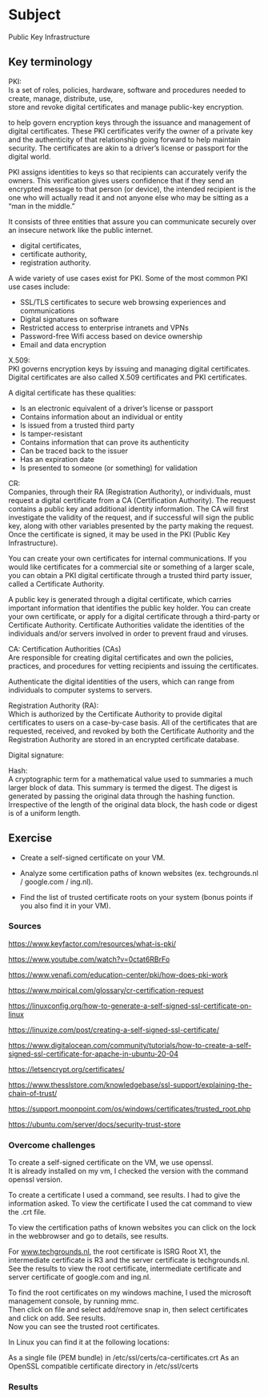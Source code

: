 # Subject
Public Key Infrastructure

## Key terminology
PKI:  
Is a set of roles, policies, hardware, software and procedures needed to create, manage, distribute, use,  
store and revoke digital certificates and manage public-key encryption.  

to help govern encryption keys through the issuance and management of digital certificates. These PKI certificates verify the owner of a private key and the authenticity of that relationship going forward to help maintain security. The certificates are akin to a driver’s license or passport for the digital world. 

PKI assigns identities to keys so that recipients can accurately verify the owners. This verification gives users confidence that if they send an encrypted message to that person (or device), the intended recipient is the one who will actually read it and not anyone else who may be sitting as a “man in the middle.” 

It consists of three entities that assure you can communicate securely over an insecure network like the public internet.  
- digital certificates,  
- certificate authority,  
- registration authority.  

A wide variety of use cases exist for PKI. Some of the most common PKI use cases include: 

- SSL/TLS certificates to secure web browsing experiences and communications 
- Digital signatures on software 
- Restricted access to enterprise intranets and VPNs 
- Password-free Wifi access based on device ownership 
- Email and data encryption  

X.509:  
PKI governs encryption keys by issuing and managing digital certificates. Digital certificates are also called X.509 certificates and PKI certificates. 

A digital certificate has these qualities: 

- Is an electronic equivalent of a driver’s license or passport 
- Contains information about an individual or entity 
- Is issued from a trusted third party 
- Is tamper-resistant 
- Contains information that can prove its authenticity 
- Can be traced back to the issuer 
- Has an expiration date 
- Is presented to someone (or something) for validation  

CR:  
Companies, through their RA (Registration Authority), or individuals, must request a digital certificate from a CA (Certification Authority). The request contains a public key and additional identity information. The CA will first investigate the validity of the request, and if successful will sign the public key, along with other variables presented by the party making the request. Once the certificate is signed, it may be used in the PKI (Public Key Infrastructure).  

You can create your own certificates for internal communications. If you would like certificates for a commercial site or something of a larger scale, you can obtain a PKI digital certificate through a trusted third party issuer, called a Certificate Authority.  

A public key is generated through a digital certificate, which carries important information that identifies the public key holder. You can create your own certificate, or apply for a digital certificate through a third-party or Certificate Authority. Certificate Authorities validate the identities of the individuals and/or servers involved in order to prevent fraud and viruses. 

CA:
Certification Authorities (CAs)  
Are responsible for creating digital certificates and own the policies, practices, and procedures for vetting recipients and issuing the certificates.  

Authenticate the digital identities of the users, which can range from individuals to computer systems to servers.  

Registration Authority (RA):  
Which is authorized by the Certificate Authority to provide digital certificates to users on a case-by-case basis. All of the certificates that are requested, received, and revoked by both the Certificate Authority and the Registration Authority are stored in an encrypted certificate database.

Digital signature:  

Hash:  
A cryptographic term for a mathematical value used to summaries a much larger block of data. This summary is termed the digest. The digest is generated by passing the original data through the hashing function. Irrespective of the length of the original data block, the hash code or digest is of a uniform length.


## Exercise  
- Create a self-signed certificate on your VM.  

- Analyze some certification paths of known websites (ex. techgrounds.nl / google.com / ing.nl).  

- Find the list of trusted certificate roots on your system (bonus points if you also find it in your VM).


### Sources
https://www.keyfactor.com/resources/what-is-pki/  

https://www.youtube.com/watch?v=0ctat6RBrFo  

https://www.venafi.com/education-center/pki/how-does-pki-work  

https://www.mpirical.com/glossary/cr-certification-request  

https://linuxconfig.org/how-to-generate-a-self-signed-ssl-certificate-on-linux  

https://linuxize.com/post/creating-a-self-signed-ssl-certificate/  

https://www.digitalocean.com/community/tutorials/how-to-create-a-self-signed-ssl-certificate-for-apache-in-ubuntu-20-04  

https://letsencrypt.org/certificates/  

https://www.thesslstore.com/knowledgebase/ssl-support/explaining-the-chain-of-trust/  

https://support.moonpoint.com/os/windows/certificates/trusted_root.php  

https://ubuntu.com/server/docs/security-trust-store

### Overcome challenges
To create a self-signed certificate on the VM, we use openssl.  
It is already installed on my vm, I checked the version with the command openssl version.  

To create a certificate I used a command, see results.  I had to give the information asked. To view the certificate I used the cat command to view the .crt file.  

To view the certification paths of known websites you can click on the lock in the webbrowser and go to details, see results.  

For www.techgrounds.nl, the root certificate is ISRG Root X1, the intermediate certificate is R3 and the server certificate is techgrounds.nl.  
See the results to view the root certificate, intermediate certificate and server certificate of google.com and ing.nl.  

To find the root certificates on my windows machine, I used the microsoft management console, by running mmc.  
Then click on file and select add/remove snap in, then select certificates and click on add. See results.  
Now you can see the trusted root certificates.  

In Linux you can find it at the following locations:

As a single file (PEM bundle) in /etc/ssl/certs/ca-certificates.crt
As an OpenSSL compatible certificate directory in /etc/ssl/certs

### Results